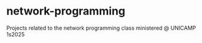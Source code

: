 # network-programming
Projects related to the network programming class ministered @ UNICAMP 1s2025
